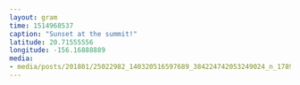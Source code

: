 ```yaml
---
layout: gram
time: 1514968537
caption: "Sunset at the summit!"
latitude: 20.71555556
longitude: -156.16888889
media:
- media/posts/201801/25022982_140320516597689_384224742053249024_n_17892290335135345.jpg
---
```

